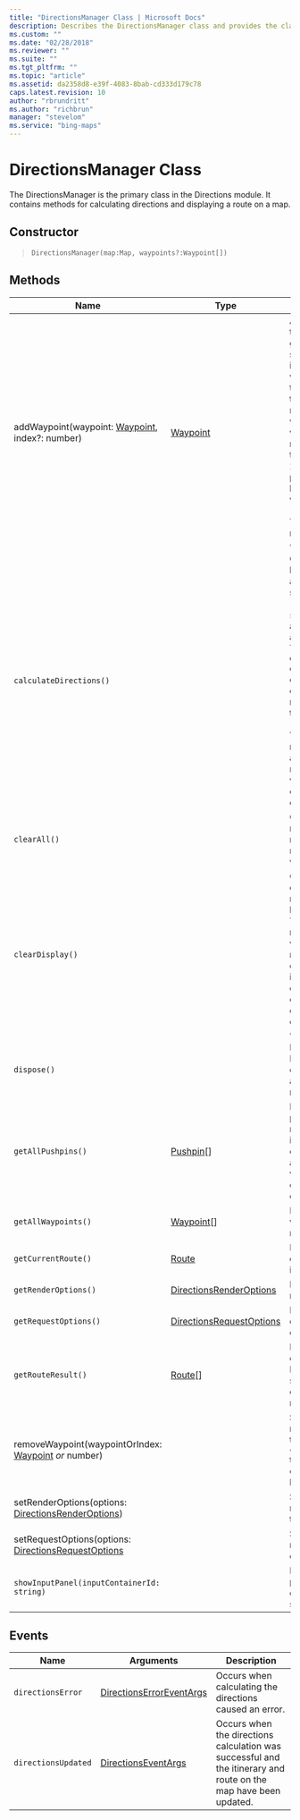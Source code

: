 ```yaml
---
title: "DirectionsManager Class | Microsoft Docs"
description: Describes the DirectionsManager class and provides the class's constructor and lists of methods and events.
ms.custom: ""
ms.date: "02/28/2018"
ms.reviewer: ""
ms.suite: ""
ms.tgt_pltfrm: ""
ms.topic: "article"
ms.assetid: da2358d8-e39f-4083-8bab-cd333d179c78
caps.latest.revision: 10
author: "rbrundritt"
ms.author: "richbrun"
manager: "stevelom"
ms.service: "bing-maps"
---
```


# DirectionsManager Class

The DirectionsManager is the primary class in the Directions module. It contains methods for calculating directions and displaying a route on a map.

## Constructor
	
> `DirectionsManager(map:Map, waypoints?:Waypoint[])`

## Methods

| Name                                                 | Type                     | Description     |
|------------------------------------------------------|--------------------------|-----------------|
| addWaypoint(waypoint: [Waypoint](waypoint-class.md), index?: number)       | [Waypoint](waypoint-class.md) | Adds a waypoint to the route at the given index, if specified. If an index is not specified, the waypoint is added as the last waypoint in the route. The maximum number of walking or driving waypoints is 25. The maximum number of transit waypoints is 2. Up to 10 via points are allowed between two stop waypoints.<br/><br/>To recalculate the route, use `calculateDirections`.                                                                                     |
| `calculateDirections()`                              |                          | Calculates directions based on request and render options set (`setRequestOptions`, `setRenderOptions`) and the waypoints added (`addWaypoint`). The `directionsUpdated` event fires when the calculation is complete and the route is displayed on the map.<br/><br/>You must call this method after making any changes to the route options or waypoints for these changes to take effect. |
| `clearAll()`                                         |                          | Clears the directions results, request and render options and removes all waypoints.                                                           |
| `clearDisplay()`                                     |                          | Clears the directions displayed and removes the route line from the map. This method does not remove waypoints from the route and retains all calculated direction information and option settings. To clear the calculated directions and options, use `clearAll`. |
| `dispose()`                                          |                          | Deletes the DirectionsManager object and releases any associated resources.                                                                  |
| `getAllPushpins()` | [Pushpin](../../map-control-api/pushpin-class.md)[] | Returns all current pushpins for the rendered route. This includes pushpins created by addWaypoint and viaPoints created due to drag and drop. | 
| `getAllWaypoints()`                                  | [Waypoint](waypoint-class.md)\[\]             | Returns the waypoints for the route.                                                                                                              |
| `getCurrentRoute()`                                  | [Route](route-object.md) | Returns the currently displayed route information.                                                                                        |
| `getRenderOptions()`                                 | [DirectionsRenderOptions](directionsrenderoptions-object.md) | Returns the route render options.                                                                                                                 |
| `getRequestOptions()`                                | [DirectionsRequestOptions](directionsrenderoptions-object.md) | Returns the directions request options.                                                                                                           |
| `getRouteResult()`                                   | [Route](route-object.md)\[\]      | Returns the current calculated route(s). If the route was not successfully calculated, **null** is returned.                                        |
removeWaypoint(waypointOrIndex: [Waypoint](waypoint-class.md) _or_ number)    |                          | Sets the specified render options for the route. Use `calculateDirections` to update the route once a waypoint has been removed.                                                                                             |
| setRenderOptions(options: [DirectionsRenderOptions](directionsrenderoptions-object.md)) |         | Sets the specified render options for the route.  |
| setRequestOptions(options: [DirectionsRequestOptions](directionsrequestoptions-object.md) |    | Sets the specified route calculation options.
| `showInputPanel(inputContainerId: string)` | | Displays an input panel for calculating directions in the specified container. | 

## Events

| Name                | Arguments                | Description                                                               |
|---------------------|--------------------------|---------------------------------------------------------------------------|
| `directionsError`   | [DirectionsErrorEventArgs](directionserroreventargs-object.md) | Occurs when calculating the directions caused an error.                   |
| `directionsUpdated` | [DirectionsEventArgs](directionserroreventargs-object.md)      | Occurs when the directions calculation was successful and the itinerary and route on the map have been updated. |
